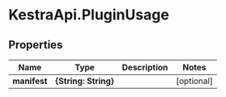 # KestraApi.PluginUsage

## Properties

Name | Type | Description | Notes
------------ | ------------- | ------------- | -------------
**manifest** | **{String: String}** |  | [optional] 


